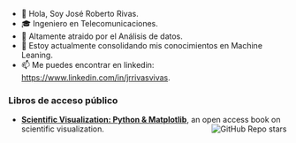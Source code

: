 - 👋 Hola, Soy José Roberto Rivas.
- 🎓 Ingeniero en Telecomunicaciones.
- 👀 Altamente atraido por el Análisis de datos.
- 🌱 Estoy actualmente consolidando mis conocimientos en Machine Leaning.
- 📫 Me puedes encontrar en linkedin: https://www.linkedin.com/in/jrrivasvivas.


### Libros de acceso público

- **[Scientific Visualization: Python & Matplotlib](https://github.com/rougier/scientific-visualization-book)**, an open access book on scientific visualization.  <img align="right" alt="GitHub Repo stars" src="https://img.shields.io/github/stars/rougier/scientific-visualization-book?style=social"> 

